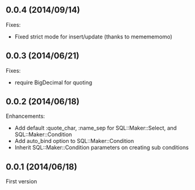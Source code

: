 ## 0.0.4 (2014/09/14)

Fixes:

* Fixed strict mode for insert/update (thanks to memememomo)

## 0.0.3 (2014/06/21)

Fixes:

* require BigDecimal for quoting

## 0.0.2 (2014/06/18)

Enhancements:

* Add default :quote_char, :name_sep for SQL::Maker::Select, and SQL::Maker::Condition
* Add auto_bind option to SQL::Maker::Condition
* Inherit SQL::Maker::Condition parameters on creating sub conditions

## 0.0.1 (2014/06/18)

First version
